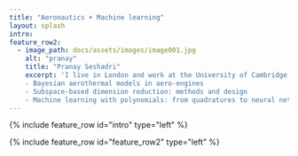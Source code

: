 ```yaml
---
title: "Aeronautics + Machine learning"
layout: splash
intro: 
feature_row2:
  - image_path: docs/assets/images/image001.jpg
    alt: "pranay"
    title: "Pranay Seshadri"
    excerpt: 'I live in London and work at the University of Cambridge and the Alan Turing Institute. I studied engineering at Cambridge and previously worked at Rolls-Royce. My research interests lie at the intersection of aeronautics and machine learning. I am the founder of [Effective Quadratures](https://www.effective-quadratures.org). My current research projects include:
    - Bayesian aerothermal models in aero-engines
    - Subspace-based dimension reduction: methods and design
    - Machine learning with polynomials: from quadratures to neural networks.' 
---
```


{% include feature_row id="intro" type="left" %}

{% include feature_row id="feature_row2" type="left" %}
